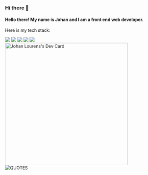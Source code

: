 ### Hi there 👋

<!--
**0xjl/0xjl** is a ✨ _special_ ✨ repository because its `README.md` (this file) appears on your GitHub profile.

Here are some ideas to get you started:

- 🔭 I’m currently working on ...
- 🌱 I’m currently learning React and GraphQL
- 👯 I’m looking to collaborate on ...
- 🤔 I’m looking for help with ...
- 💬 Ask me about ...
- 📫 How to reach me: ...
- 😄 Pronouns: He/Him
- ⚡ Fun fact: I love watching Anime and Sci-fi shows.






     -->
<h4>Hello there! My name is Johan and I am a front end web developer.</h4>

Here is my tech stack:     
     
<img src="https://img.shields.io/badge/-HTML-red"></img>
<img src="https://img.shields.io/badge/-CSS-blue"></img>
<img src="https://img.shields.io/badge/-JAVASCRIPT-yellow"></img>
<img src="https://img.shields.io/badge/-REACT-violet"></img>
<img src="https://img.shields.io/badge/-NODE-violet"></img>
<br>
<a href="https://app.daily.dev/devjdl"><img src="https://api.daily.dev/devcards/bf2eb1258f0f4d08b8052f5dd65c2fe4.png?r=a2n" width="400" alt="Johan Lourens's Dev Card"/></a>
<br>
![QUOTES](https://quotier.vercel.app/quote)

